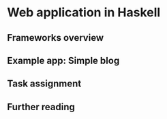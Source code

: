 # Web application in Haskell

## Frameworks overview

## Example app: Simple blog

## Task assignment

## Further reading
